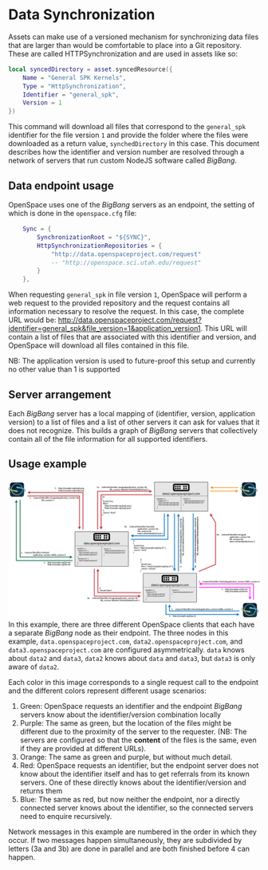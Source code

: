 # Data Synchronization
Assets can make use of a versioned mechanism for synchronizing data files that are larger than would be comfortable to place into a Git repository. These are called HTTPSynchronization and are used in assets like so:
```lua
local syncedDirectory = asset.syncedResource({
    Name = "General SPK Kernels",
    Type = "HttpSynchronization",
    Identifier = "general_spk",
    Version = 1
})
```
This command will download all files that correspond to the `general_spk` identifier for the file version `1` and provide the folder where the files were downloaded as a return value, `synchedDirectory` in this case. This document describes how the identifier and version number are resolved through a network of servers that run custom NodeJS software called *BigBang*.


## Data endpoint usage
OpenSpace uses one of the *BigBang* servers as an endpoint,  the setting of which is done in the `openspace.cfg` file:
```lua
    Sync = {
        SynchronizationRoot = "${SYNC}",
        HttpSynchronizationRepositories = {
            "http://data.openspaceproject.com/request"
            -- "http://openspace.sci.utah.edu/request"
        }
    },
```
When requesting `general_spk` in file version `1`, OpenSpace will perform a web request to the provided repository and the request contains all information necessary to resolve the request. In this case, the complete URL would be: http://data.openspaceproject.com/request?identifier=general_spk&file_version=1&application_version1. This URL will contain a list of files that are associated with this identifier and version, and OpenSpace will download all files contained in this file.

NB: The application version is used to future-proof this setup and currently no other value than 1 is supported


## Server arrangement
Each *BigBang* server has a local mapping of (identifier, version, application version) to a list of files and a list of other servers it can ask for values that it does not recognize. This builds a graph of *BigBang* servers that collectively contain all of the file information for all supported identifiers.


## Usage example
![](data-servers.png)
In this example, there are three different OpenSpace clients that each have a separate *BigBang* node as their endpoint. The three nodes in this example, `data.openspaceproject.com`, `data2.openspaceproject.com`, and `data3.openspaceproject.com` are configured asymmetrically. `data` knows about `data2` and `data3`, `data2` knows about `data` and `data3`, but `data3` is only aware of `data2`.

Each color in this image corresponds to a single request call to the endpoint and the different colors represent different usage scenarios:
  1. Green: OpenSpace requests an identifier and the endpoint _BigBang_ servers know about the identifier/version combination locally
  1. Purple: The same as green, but the location of the files might be different due to the proximity of the server to the requester. (NB: The servers are configured so that the **content** of the files is the same, even if they are provided at different URLs).
  1. Orange: The same as green and purple, but without much detail.
  1. Red: OpenSpace requests an identifier, but the endpoint server does not know about the identifier itself and has to get referrals from its known servers. One of these directly knows about the identifier/version and returns them
  1. Blue: The same as red, but now neither the endpoint, nor a directly connected server knows about the identifier, so the connected servers need to enquire recursively.

Network messages in this example are numbered in the order in which they occur. If two messages happen simultaneously, they are subdivided by letters (3a and 3b) are done in parallel and are both finished before 4 can happen.
